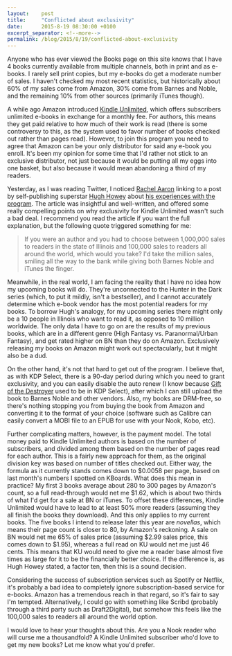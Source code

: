 ```yaml
---
layout:    post
title:     "Conflicted about exclusivity"
date:      2015-8-19 08:30:00 +0100
excerpt_separator: <!--more-->
permalink: /blog/2015/8/19/conflicted-about-exclusivity
---
```


Anyone who has ever viewed the Books page on this site knows that I have 4 books currently available from multiple channels, both in print and as e-books. I rarely sell print copies, but my e-books do get a moderate number of sales. I haven't checked my most recent statistics, but historically about 60% of my sales come from Amazon, 30% come from Barnes and Noble, and the remaining 10% from other sources (primarily iTunes though).

<!--more-->
A while ago Amazon introduced [Kindle Unlimited](https://www.amazon.com/gp/kindle/ku/sign-up), which offers subscribers unlimited e-books in exchange for a monthly fee. For authors, this means they get paid relative to how much of their work is read (there is some controversy to this, as the system used to favor number of books checked out rather than pages read). However, to join this program you need to agree that Amazon can be your only distributor for said any e-book you enroll. It's been my opinion for some time that I'd rather not stick to an exclusive distributor, not just because it would be putting all my eggs into one basket, but also because it would mean abandoning a third of my readers.

Yesterday, as I was reading Twitter, I noticed [Rachel Aaron](http://www.rachelaaron.net/) linking to a post by self-publishing superstar [Hugh Howey](http://www.hughhowey.com/) about [his experiences with the program](http://www.hughhowey.com/kindle-unlimited-knockout/). The article was insightful and well-written, and offered some really compelling points on why exclusivity for Kindle Unlimited wasn't such a bad deal. I recommend you read the article if you want the full explanation, but the following quote triggered something for me:

> 
> If you were an author and you had to choose between 1,000,000 sales to readers in the state of Illinois and 100,000 sales to readers all around the world, which would you take?
I'd take the million sales, smiling all the way to the bank while giving both Barnes  Noble and iTunes the finger.

Meanwhile, in the real world, I am facing the reality that I have no idea how my upcoming books will do. They're unconnected to the Hunter in the Dark series (which, to put it mildly, isn't a bestseller), and I cannot accurately determine which e-book vendor has the most potential readers for my books. To borrow Hugh's analogy, for my upcoming series there might only be a 10 people in Illinois who want to read it, as opposed to 10 million worldwide. The only data I have to go on are the results of my previous books, which are in a different genre (High Fantasy vs. Paranormal/Urban Fantasy), and get rated higher on BN than they do on Amazon. Exclusively releasing my books on Amazon might work out spectacularly, but it might also be a dud.

On the other hand, it's not that hard to get out of the program. I believe that, as with KDP Select, there is a 90-day period during which you need to grant exclusivity, and you can easily disable the auto renew (I know because [Gift of the Destroyer](/books/gift-of-the-destroyer.html) used to be in KDP Select), after which I can still upload the book to Barnes  Noble and other vendors.
Also, my books are DRM-free, so there's nothing stopping you from buying the book from Amazon and converting it to the format of your choice (software such as Calibre can easily convert a MOBI file to an EPUB for use with your Nook, Kobo, etc).

Further complicating matters, however, is the payment model. The total money paid to Kindle Unlimited authors is based on the number of subscribers, and divided among them based on the number of pages read for each author. This is a fairly new approach for them, as the original division key was based on number of titles checked out. Either way, the formula as it currently stands comes down to $0.0058 per page, based on last month's numbers I spotted on KBoards.
What does this mean in practice? My first 3 books average about 280 to 300 pages by Amazon's count, so a full read-through would net me $1.62, which is about two thirds of what I'd get for a sale at BN or iTunes. To offset these differences, Kindle Unlimited would have to lead to at least 50% more readers (assuming they all finish the books they download).
And this only applies to my current books. The five books I intend to release later this year are *novellas*, which means their page count is closer to 80, by Amazon's reckoning. A sale on BN would net me 65% of sales price (assuming $2.99 sales price, this comes down to $1.95), whereas a full read on KU would net me just 46 cents. This means that KU would need to give me a reader base almost five times as large for it to be the financially better choice. If the difference is, as Hugh Howey stated, a factor ten, then this is a sound decision.

Considering the success of subscription services such as Spotify or Netflix, it's probably a bad idea to completely ignore subscription-based service for e-books. Amazon has a tremendous reach in that regard, so it's fair to say I'm tempted. Alternatively, I could go with something like Scribd (probably through a third party such as Draft2Digital), but somehow this feels like the 100,000 sales to readers all around the world option. 

I would love to hear your thoughts about this. Are you a Nook reader who will curse me a thousandfold? A Kindle Unlimited subscriber who'd love to get my new books? Let me know what you'd prefer.
